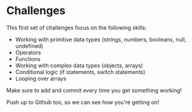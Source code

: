 # Challenges

This first set of challenges focus on the following skills:

- Working with primitive data types (strings, numbers, booleans, null, undefined)
- Operators
- Functions
- Working with complex data types (objects, arrays)
- Conditional logic (if statements, switch statements)
- Looping over arrays

Make sure to add and commit every time you get something working!

Push up to Github too, so we can see how you're getting on!